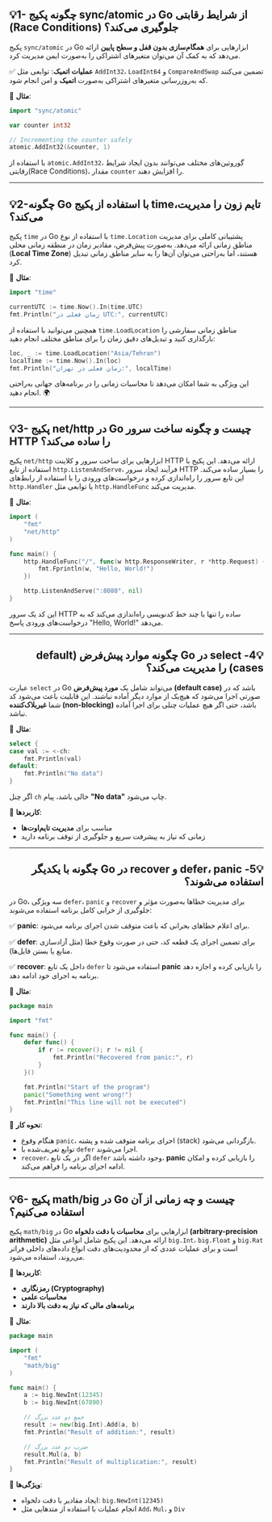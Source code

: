<a id="question1"></a>
## 💡1- چگونه پکیج sync/atomic در Go از شرایط رقابتی (Race Conditions) جلوگیری می‌کند؟

پکیج `sync/atomic` در Go ابزارهایی برای **همگام‌سازی بدون قفل و سطح پایین** ارائه می‌دهد که به کمک آن می‌توان متغیرهای اشتراکی را به‌صورت ایمن مدیریت کرد. 

✅ **عملیات اتمیک**: توابعی مثل `AddInt32`، `LoadInt64` و `CompareAndSwap` تضمین می‌کنند که به‌روزرسانی متغیرهای اشتراکی به‌صورت **اتمیک** و امن انجام شود.

🔧 **مثال**:

```Go
import "sync/atomic"

var counter int32

// Incrementing the counter safely
atomic.AddInt32(&counter, 1)
```

با استفاده از `atomic.AddInt32`، گوروتین‌های مختلف می‌توانند بدون ایجاد شرایط رقابتی(Race Conditions)، مقدار `counter` را افزایش دهند.

---
<a id="question2"></a>
## 💡2-چگونه Go با استفاده از پکیج time،تایم زون را مدیریت می‌کند؟

پکیج `time` در Go با استفاده از نوع `time.Location` پشتیبانی کاملی برای مدیریت مناطق زمانی ارائه می‌دهد. به‌صورت پیش‌فرض، مقادیر زمان در منطقه زمانی محلی (**Local Time Zone**) هستند، اما به‌راحتی می‌توان آن‌ها را به سایر مناطق زمانی تبدیل کرد.

🔧 **مثال**:

```Go 
import "time"

currentUTC := time.Now().In(time.UTC)
fmt.Println("زمان فعلی در UTC:", currentUTC)
```

همچنین می‌توانید با استفاده از `time.LoadLocation` مناطق زمانی سفارشی را بارگذاری کنید و تبدیل‌های دقیق زمان را برای مناطق مختلف انجام دهید:

```Go
loc, _ := time.LoadLocation("Asia/Tehran")
localTime := time.Now().In(loc)
fmt.Println("زمان فعلی در تهران:", localTime)
```

این ویژگی به شما امکان می‌دهد تا محاسبات زمانی را در برنامه‌های جهانی به‌راحتی انجام دهید. 🌍

---
<a id="question3"></a>
## 💡3- پکیج net/http در Go چیست و چگونه ساخت سرور HTTP را ساده می‌کند؟

پکیج `net/http` ابزارهایی برای ساخت سرور و کلاینت HTTP ارائه می‌دهد. این پکیج با استفاده از تابع `http.ListenAndServe`، فرآیند ایجاد سرور HTTP را بسیار ساده می‌کند. این تابع سرور را راه‌اندازی کرده و درخواست‌های ورودی را با استفاده از رابط‌های `http.Handler` یا توابعی مثل `http.HandleFunc` مدیریت می‌کند.

🔧 **مثال**:

```Go 
import (
	"fmt"
	"net/http"
)

func main() {
	http.HandleFunc("/", func(w http.ResponseWriter, r *http.Request) {
		fmt.Fprintln(w, "Hello, World!")
	})

	http.ListenAndServe(":8080", nil)
}
```

این کد یک سرور HTTP ساده را تنها با چند خط کدنویسی راه‌اندازی می‌کند که به درخواست‌های ورودی پاسخ "Hello, World!" می‌دهد.

---

<a id="question4"></a>
## <h2 dir='rtl'>💡4- select در Go چگونه موارد پیش‌فرض (default cases) را مدیریت می‌کند؟</h2> 
عبارت `select` در Go می‌تواند شامل یک **مورد پیش‌فرض (default case)** باشد که در صورتی اجرا می‌شود که هیچ‌یک از موارد دیگر آماده نباشند. این قابلیت باعث می‌شود کد شما **غیربلاک‌کننده (non-blocking)** باشد، حتی اگر هیچ عملیات چنلی برای اجرا آماده نباشد.

🔧 **مثال**:

```Go
select {
case val := <-ch:
	fmt.Println(val)
default:
	fmt.Println("No data")
}
```

اگر چنل `ch` خالی باشد، پیام **"No data"** چاپ می‌شود.

🚀 **کاربردها**:
- مناسب برای **مدیریت تایم‌اوت‌ها**
- زمانی که نیاز به پیشرفت سریع و جلوگیری از توقف برنامه دارید

--- 

<a id="question5"></a>
## <h2 dir='rtl'>💡5- defer، panic و recover در Go چگونه با یکدیگر استفاده می‌شوند؟</h2> 
در Go، سه ویژگی `defer`، `panic` و `recover` برای مدیریت خطاها به‌صورت مؤثر و جلوگیری از خرابی کامل برنامه استفاده می‌شوند:

✅ **panic**: برای اعلام خطاهای بحرانی که باعث متوقف شدن اجرای برنامه می‌شود.

✅ **defer**: برای تضمین اجرای یک قطعه کد، حتی در صورت وقوع خطا (مثل آزادسازی منابع یا بستن فایل‌ها).

✅ **recover**: داخل یک تابع `defer` استفاده می‌شود تا **panic** را بازیابی کرده و اجازه دهد برنامه به اجرای خود ادامه دهد.

🔧 **مثال**:

```Go 
package main

import "fmt"

func main() {
	defer func() {
		if r := recover(); r != nil {
			fmt.Println("Recovered from panic:", r)
		}
	}()

	fmt.Println("Start of the program")
	panic("Something went wrong!")
	fmt.Println("This line will not be executed")
}
```

🚀 **نحوه کار**: 
- هنگام وقوع `panic`، اجرای برنامه متوقف شده و پشته (stack) بازگردانی می‌شود.
- توابع تعریف‌شده با `defer` اجرا می‌شوند.
- `recover`، اگر در یک تابع `defer` وجود داشته باشد، **panic** را بازیابی کرده و امکان ادامه اجرای برنامه را فراهم می‌کند.

--- 
<a id="question6"></a>

## 💡6- پکیج math/big در Go چیست و چه زمانی از آن استفاده می‌کنیم؟

پکیج `math/big` در Go ابزارهایی برای **محاسبات با دقت دلخواه (arbitrary-precision arithmetic)** ارائه می‌دهد. این پکیج شامل انواعی مثل `big.Int`، `big.Float` و `big.Rat` است و برای عملیات عددی که از محدودیت‌های دقت انواع داده‌های داخلی فراتر می‌روند، استفاده می‌شود.

🚀 **کاربردها**:

- **رمزنگاری (Cryptography)**
- **محاسبات علمی**
- **برنامه‌های مالی که نیاز به دقت بالا دارند**

🔧 **مثال**:
```Go
package main

import (
	"fmt"
	"math/big"
)

func main() {
	a := big.NewInt(12345)
	b := big.NewInt(67890)

	// جمع دو عدد بزرگ
	result := new(big.Int).Add(a, b)
	fmt.Println("Result of addition:", result)

	// ضرب دو عدد بزرگ
	result.Mul(a, b)
	fmt.Println("Result of multiplication:", result)
}
```

🔧 **ویژگی‌ها**:

- ایجاد مقادیر با دقت دلخواه: `big.NewInt(12345)`
- انجام عملیات با استفاده از متدهایی مثل `Add`، `Mul`، و `Div`